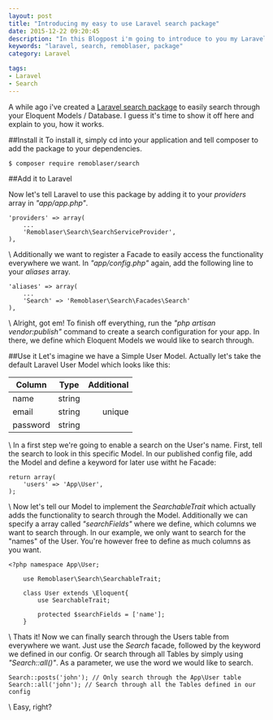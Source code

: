 ```yaml
---
layout: post
title: "Introducing my easy to use Laravel search package"
date: 2015-12-22 09:20:45
description: "In this Blogpost i'm going to introduce to you my Laravel search package."
keywords: "laravel, search, remoblaser, package"
category: Laravel

tags:
- Laravel
- Search
---
```


A while ago i've created a [Laravel search package](https://github.com/remoblaser/laravel-search) to easily search through your Eloquent Models / Database. I guess it's time to show it off here and explain to you, how it works.

##Install it
To install it, simply cd into your application and tell composer to add the package to your dependencies.

    $ composer require remoblaser/search


##Add it to Laravel

Now let's tell Laravel to use this package by adding it to your *providers* array in *"app/app.php"*.

   
    'providers' => array(
        ...
        'Remoblaser\Search\SearchServiceProvider',
    ),
    
  \\
Additionally we want to register a Facade to easily access the functionality everywhere we want.
In *"app/config.php"* again, add the following line to your *aliases* array.

    
    'aliases' => array(
        ...
        'Search' => 'Remoblaser\Search\Facades\Search'
    ),
    
  \\
Alright, got em! To finish off everything, run the *"php artisan vendor:publish"* command to create a search configuration for your app. In there, we define which Eloquent Models we would like to search through.

##Use it
Let's imagine we have a Simple User Model. Actually let's take the default Laravel User Model which looks like this:

| Column        | Type            | Additional  |
| ------------- |:---------------:| -----------:|
| name          | string          |             |
| email         | string          | unique      |
| password      | string          |             |

  \\
In a first step we're going to enable a search on the User's name.
First, tell the search to look in this specific Model.
In our published config file, add the Model and define a keyword for later use witht he Facade:

    return array(
        'users' => 'App\User',
    );
    

  \\
Now let's tell our Model to implement the *SearchableTrait* which actually adds the functionality to search through the Model.
Additionally we can specify a array called *"searchFields"* where we define, which columns we want to search through.
In our example, we only want to search for the "names" of the User. You're however free to define as much columns as you want.

    
    <?php namespace App\User;

        use Remoblaser\Search\SearchableTrait;

        class User extends \Eloquent{
            use SearchableTrait;

            protected $searchFields = ['name'];
        }
    

  \\
Thats it! Now we can finally search through the Users table from everywhere we want.
Just use the *Search* facade, followed by the keyword we defined in our config.
Or search through all Tables by simply using *"Search::all()"*.
As a parameter, we use the word we would like to search.

    
    Search::posts('john'); // Only search through the App\User table
    Search::all('john'); // Search through all the Tables defined in our config
    

  \\
Easy, right? 